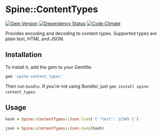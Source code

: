 # Spine::ContentTypes

[![Gem Version](https://badge.fury.io/rb/spine-content_types.svg)](http://badge.fury.io/rb/spine-content_types)
[![Dependency Status](https://gemnasium.com/rspine/content_types.svg)](https://gemnasium.com/rspine/content_types)
[![Code Climate](https://codeclimate.com/github/rspine/content_types/badges/gpa.svg)](https://codeclimate.com/github/rspine/content_types)

Provides encoding and decoding to content types. Supported types are plain text, HTML and JSON.

## Installation

To install it, add the gem to your Gemfile:

```ruby
gem 'spine-content_types'
```

Then run `bundle`. If you're not using Bundler, just `gem install spine-content_types`.

## Usage

```ruby
hash = Spine::ContentTypes::Json.load('{ "test": 12345 }')

json = Spine::ContentTypes::Json.dump(hash)
```
